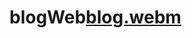 # blogWeb[blog.webm](https://user-images.githubusercontent.com/83904759/201892700-69b8476a-8dbf-463c-bf4f-8d676f34f1a3.webm)
